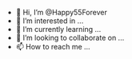 - 👋 Hi, I’m @Happy55Forever
- 👀 I’m interested in ...
- 🌱 I’m currently learning ...
- 💞️ I’m looking to collaborate on ...
- 📫 How to reach me ...

<!---
Happy55Forever/Happy55Forever is a ✨ special ✨ repository because its `README.md` (this file) appears on your GitHub profile.
You can click the Preview link to take a look at your changes.
--->
